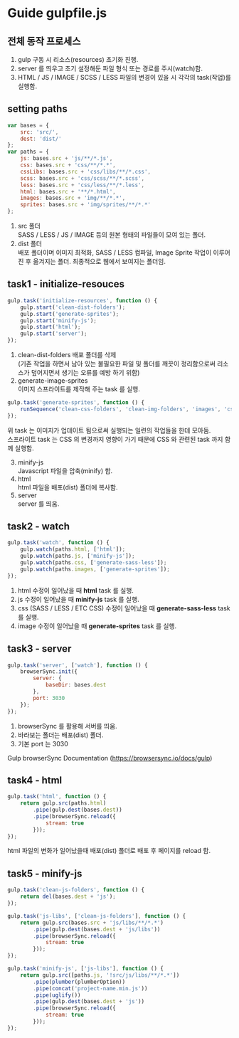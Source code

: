# Guide gulpfile.js

## 전체 동작 프로세스
1. gulp 구동 시 리소스(resources) 초기화 진행.
2. server 를 띄우고 초기 설정해둔 파일 형식 또는 경로를 주시(watch)함.
3. HTML / JS / IMAGE / SCSS / LESS 파일의 변경이 있을 시 각각의 task(작업)를 실행함.

## setting paths
```javascript
var bases = {
    src: 'src/',
    dest: 'dist/'
};
var paths = {
    js: bases.src + 'js/**/*.js',
    css: bases.src + 'css/**/*.*',
    cssLibs: bases.src + 'css/libs/**/*.css',
    scss: bases.src + 'css/scss/**/*.scss',
    less: bases.src + 'css/less/**/*.less',
    html: bases.src + '**/*.html',
    images: bases.src + 'img/**/*.*',
    sprites: bases.src + 'img/sprites/**/*.*'
};
```
1. src 폴더  
SASS / LESS / JS / IMAGE 등의 원본 형태의 파일들이 모여 있는 폴더.   
2. dist 폴더  
배포 폴더이며 이미지 최적화, SASS / LESS 컴파일, Image Sprite 작업이 이루어진 후 옮겨지는 폴더.  최종적으로 웹에서 보여지는 폴더임.

## task1 - initialize-resouces

```javascript
gulp.task('initialize-resources', function () {
    gulp.start('clean-dist-folders');
    gulp.start('generate-sprites');
    gulp.start('minify-js');
    gulp.start('html');
    gulp.start('server');
});
```

1. clean-dist-folders
배포 폴더를 삭제  
(기존 작업을 하면서 남아 있는 불필요한 파일 및 폴더를 깨끗이 정리함으로써 리소스가 덮어지면서   생기는 오류를 예방 하기 위함)
2. generate-image-sprites  
이미지 스프라이트를 제작해 주는 task 를 실행.  

```javascript
gulp.task('generate-sprites', function () {
    runSequence('clean-css-folders', 'clean-img-folders', 'images', 'css-libs', 'sprites', 'sass', 'less', 'sprites-css-concat', 'minify-libs-css', 'minify-css');
});
```
위 task 는 이미지가 업데이트 됨으로써 실행되는 일련의 작업들을 한데 모아둠.  
스프라이트 task 는 CSS 의 변경까지 영향이 가기 때문에 CSS 와 관련된 task 까지 함께 실행함.  

3. minify-js  
Javascript 파일을 압축(minify) 함.  
4. html  
html 파일을 배포(dist) 폴더에 복사함.  
5. server  
server 를 띄움.  

## task2 - watch
```javascript
gulp.task('watch', function () {
    gulp.watch(paths.html, ['html']);
    gulp.watch(paths.js, ['minify-js']);
    gulp.watch(paths.css, ['generate-sass-less']);
    gulp.watch(paths.images, ['generate-sprites']);
});
```
1. html 수정이 일어났을 때 **html** task 를 실행.
2. js 수정이 일어났을 때 **minify-js** task 를 실행.
3. css (SASS / LESS / ETC CSS) 수정이 일어났을 때 **generate-sass-less** task 를 실행.
4. image 수정이 일어났을 때 **generate-sprites** task 를 실행.

## task3 - server
```javascript
gulp.task('server', ['watch'], function () {
    browserSync.init({
        server: {
            baseDir: bases.dest
        },
        port: 3030
    });
});
```
1. browserSync 를 활용해 서버를 띄움.  
2. 바라보는 폴더는 배포(dist) 폴더.  
3. 기본 port 는 3030  

Gulp browserSync Documentation (https://browsersync.io/docs/gulp)  

## task4 - html
```javascript
gulp.task('html', function () {
    return gulp.src(paths.html)
        .pipe(gulp.dest(bases.dest))
        .pipe(browserSync.reload({
            stream: true
        }));
});
```
html 파일의 변화가 일어났을때 배포(dist) 폴더로 배포 후 페이지를 reload 함.

## task5 - minify-js
```javascript
gulp.task('clean-js-folders', function () {
    return del(bases.dest + 'js');
});

gulp.task('js-libs', ['clean-js-folders'], function () {
    return gulp.src(bases.src + 'js/libs/**/*.*')
        .pipe(gulp.dest(bases.dest + 'js/libs'))
        .pipe(browserSync.reload({
            stream: true
        }));
});

gulp.task('minify-js', ['js-libs'], function () {
    return gulp.src([paths.js, '!src/js/libs/**/*.*'])
        .pipe(plumber(plumberOption))
        .pipe(concat('project-name.min.js'))
        .pipe(uglify())
        .pipe(gulp.dest(bases.dest + 'js'))
        .pipe(browserSync.reload({
            stream: true
        }));
});
```